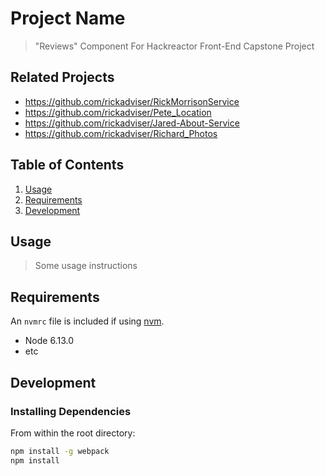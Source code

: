 # Project Name

> "Reviews" Component For Hackreactor Front-End Capstone Project

## Related Projects

- https://github.com/rickadviser/RickMorrisonService
- https://github.com/rickadviser/Pete_Location
- https://github.com/rickadviser/Jared-About-Service
- https://github.com/rickadviser/Richard_Photos

## Table of Contents

1. [Usage](#Usage)
2. [Requirements](#requirements)
3. [Development](#development)

## Usage

> Some usage instructions

## Requirements

An `nvmrc` file is included if using [nvm](https://github.com/creationix/nvm).

- Node 6.13.0
- etc

## Development

### Installing Dependencies

From within the root directory:

```sh
npm install -g webpack
npm install
```
